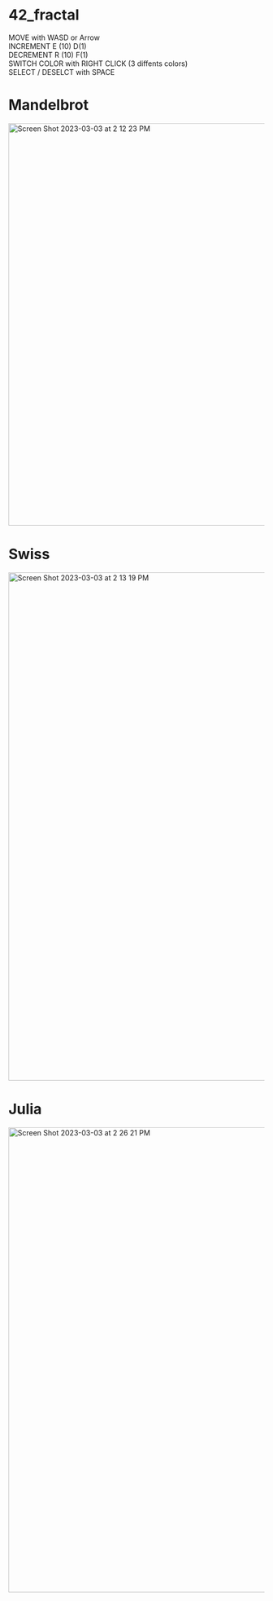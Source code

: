# 42_fractal
MOVE with WASD or Arrow <br />
INCREMENT E (10) D(1)  <br />
DECREMENT R (10) F(1) <br />
SWITCH COLOR with RIGHT CLICK (3 diffents colors) <br />
SELECT / DESELCT with SPACE <br />

# Mandelbrot
<img width="791" alt="Screen Shot 2023-03-03 at 2 12 23 PM" src="https://user-images.githubusercontent.com/112464371/222729495-8f15d59c-7143-4bbe-887b-96e2ea11c138.png">

# Swiss
<img width="999" alt="Screen Shot 2023-03-03 at 2 13 19 PM" src="https://user-images.githubusercontent.com/112464371/222729514-d8407ddc-3130-4d80-8a55-497edc561ce2.png">

# Julia
<img width="914" alt="Screen Shot 2023-03-03 at 2 26 21 PM" src="https://user-images.githubusercontent.com/112464371/222731761-e9cc007e-4270-4f14-9349-338e8f558140.png">
